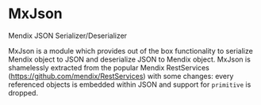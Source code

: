 # MxJson
Mendix JSON Serializer/Deserializer

MxJson is a module which provides out of the box functionality to serialize Mendix object to JSON and deserialize JSON to Mendix object. MxJson is shamelessly extracted from the popular Mendix RestServices (https://github.com/mendix/RestServices) with some changes: every referenced objects is embedded within JSON and support for `primitive` is dropped.
